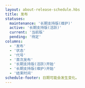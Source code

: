 ```yaml
---
layout: about-release-schedule.hbs
title: 发布
statuses:
  maintenance: '长期支持版(维护)'
  active: '长期支持版(活跃)'
  current: '当前版'
  pending: '待定'
columns:
  - '发布'
  - '状态'
  - '代号'
  - '首次发布'
  - '长期支持版(活跃)开始'
  - '长期支持版(维护)开始'
  - '结束时间'
schedule-footer: 日期可能会发生变化。
---
```

